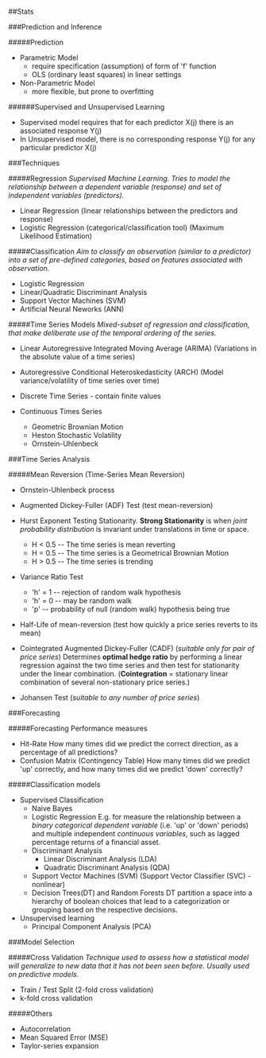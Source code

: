 ##Stats

###Prediction and Inference

#####Prediction

* Parametric Model
    - require specification (assumption) of form of 'f' function 
    - OLS (ordinary least squares) in linear settings
* Non-Parametric Model
    - more flexible, but prone to overfitting

######Supervised and Unsupervised Learning

* Supervised model requires that for each predictor X(j) there is an associated 
  response Y(j)
* In Unsupervised model, there is no corresponding response Y(j) for any
  particular predictor X(j)

###Techniques

#####Regression
*Supervised Machine Learning. Tries to model the relationship between a dependent 
variable (response) and set of independent variables (predictors).*

* Linear Regression (linear relationships between the predictors and response)
* Logistic Regression (categorical/classification tool) (Maximum Likelihood Estimation)

#####Classification
*Aim to classify an observation (similar to a predictor) into a set of pre-defined
categories, based on features associated with observation.*

* Logistic Regression
* Linear/Quadratic Discriminant Analysis
* Support Vector Machines (SVM)
* Artificial Neural Neworks (ANN)

#####Time Series Models
*Mixed-subset of regression and classification, that make deliberate use 
of the temporal ordering of the series.*

* Linear Autoregressive Integrated Moving Average (ARIMA)
  (Variations in the absolute value of a time series)
* Autoregressive Conditional Heteroskedasticity (ARCH)
  (Model variance/volatility of time series over time)

* Discrete Time Series - contain finite values
* Continuous Times Series
    - Geometric Brownian Motion
    - Heston Stochastic Volatility
    - Ornstein-Uhlenbeck

###Time Series Analysis

#####Mean Reversion (Time-Series Mean Reversion)

* Ornstein-Uhlenbeck process
* Augmented Dickey-Fuller (ADF) Test (test mean-reversion)
* Hurst Exponent
  Testing Stationarity. **Strong Stationarity** is when *joint probability distribution* 
  is invariant under translations in time or space.
    * H < 0.5 -- The time series is mean reverting
    * H = 0.5 -- The time series is a Geometrical Brownian Motion
    * H > 0.5 -- The time series is trending
* Variance Ratio Test
    * 'h' = 1 -- rejection of random walk hypothesis
    * 'h' = 0 -- may be random walk
    * 'p' -- probability of null (random walk) hypothesis being true
* Half-Life of mean-reversion (test how quickly a price series reverts to its mean)

* Cointegrated Augmented Dickey-Fuller (CADF) (*suitable only for pair of price series*)
  Determines **optimal hedge ratio** by performing a linear regression against the two 
  time series and then test for stationarity under the linear combination.
  (**Cointegration** = stationary linear combination of several non-stationary
                       price series.)
* Johansen Test (*suitable to any number of price series*)

###Forecasting

#####Forecasting Performance measures

* Hit-Rate
  How many times did we predict the correct direction, as a percentage of all predictions?
* Confusion Matrix (Contingency Table)
  How many times did we predict 'up' correctly, and how many times did we 
  predict 'down' correctly?

#####Classification models

* Supervised Classification
  - Naive Bayes
  - Logistic Regression
    E.g. for measure the relationship between a *binary categorical dependent variable* 
    (i.e. 'up' or 'down' periods) and multiple independent *continuous variables*, such as
    lagged percentage returns of a financial asset.
  - Discriminant Analysis
      + Linear Discriminant Analysis (LDA)
      + Quadratic Discriminant Analysis (QDA)
  - Support Vector Machines (SVM) (Support Vector Classifier (SVC) - nonlinear)
  - Decision Trees(DT) and Random Forests
    DT partition a space into a hierarchy of boolean choices that lead to a categorization
    or grouping based on the respective decisions.
* Unsupervised learning
  - Principal Component Analysis (PCA)

###Model Selection

#####Cross Validation
*Technique used to assess how a statistical model will generalize to new data
that it has not been seen before. Usually used on predictive models.*

* Train / Test Split (2-fold cross validation)
* k-fold cross validation

#####Others

* Autocorrelation
* Mean Squared Error (MSE)
* Taylor-series expansion
